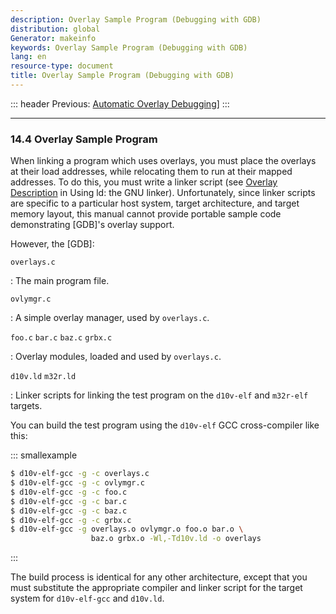 ```yaml
---
description: Overlay Sample Program (Debugging with GDB)
distribution: global
Generator: makeinfo
keywords: Overlay Sample Program (Debugging with GDB)
lang: en
resource-type: document
title: Overlay Sample Program (Debugging with GDB)
---
```

::: header
Previous: [Automatic Overlay Debugging](Automatic-Overlay-Debugging.html#Automatic-Overlay-Debugging)]
:::

---

### 14.4 Overlay Sample Program

When linking a program which uses overlays, you must place the overlays at their load addresses, while relocating them to run at their mapped addresses. To do this, you must write a linker script (see [Overlay Description](http://sourceware.org/binutils/docs/ld/Overlay-Description.html#Overlay-Description) in Using ld: the GNU linker). Unfortunately, since linker scripts are specific to a particular host system, target architecture, and target memory layout, this manual cannot provide portable sample code demonstrating [GDB]'s overlay support.

However, the [GDB]:

`overlays.c`

:   The main program file.

`ovlymgr.c`

:   A simple overlay manager, used by `overlays.c`.

`foo.c`
`bar.c`
`baz.c`
`grbx.c`

:   Overlay modules, loaded and used by `overlays.c`.

`d10v.ld`
`m32r.ld`

:   Linker scripts for linking the test program on the `d10v-elf` and `m32r-elf` targets.

You can build the test program using the `d10v-elf` GCC cross-compiler like this:

::: smallexample

```bash
$ d10v-elf-gcc -g -c overlays.c
$ d10v-elf-gcc -g -c ovlymgr.c
$ d10v-elf-gcc -g -c foo.c
$ d10v-elf-gcc -g -c bar.c
$ d10v-elf-gcc -g -c baz.c
$ d10v-elf-gcc -g -c grbx.c
$ d10v-elf-gcc -g overlays.o ovlymgr.o foo.o bar.o \
                  baz.o grbx.o -Wl,-Td10v.ld -o overlays
```

:::

The build process is identical for any other architecture, except that you must substitute the appropriate compiler and linker script for the target system for `d10v-elf-gcc` and `d10v.ld`.
